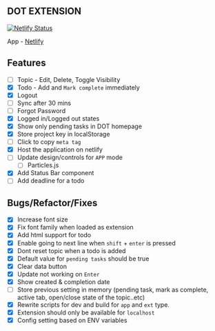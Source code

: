 ## DOT EXTENSION

[![Netlify Status](https://api.netlify.com/api/v1/badges/b3597871-5967-40c9-9466-781bfff4b030/deploy-status)](https://app.netlify.com/sites/dot-extension/deploys)

App - [Netlify](https://dot-extension.netlify.app)

## Features

- [ ] Topic - Edit, Delete, Toggle Visibility
- [x] Todo - Add and `Mark complete` immediately
- [x] Logout
- [ ] Sync after 30 mins
- [ ] Forgot Password
- [x] Logged in/Logged out states
- [x] Show only pending tasks in DOT homepage
- [x] Store project key in localStorage
- [ ] Click to copy `meta tag`
- [x] Host the application on netlify
- [ ] Update design/controls for `APP` mode
  - [ ] Particles.js
- [x] Add Status Bar component
- [ ] Add deadline for a todo

## Bugs/Refactor/Fixes

- [x] Increase font size
- [x] Fix font family when loaded as extension
- [x] Add html support for todo
- [x] Enable going to next line when `shift` + `enter` is pressed
- [x] Dont reset topic when a todo is added
- [x] Default value for `pending tasks` should be true
- [x] Clear data button
- [x] Update not working on `Enter`
- [x] Show created & completion date
- [ ] Store previous setting in memory (pending task, mark as complete, active tab, open/close state of the topic..etc)
- [x] Rewrite scripts for dev and build for `app` and `ext` type.
- [x] Extension should only be available for `localhost`
- [x] Config setting based on ENV variables
